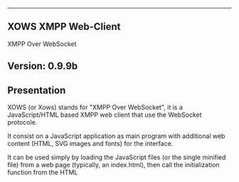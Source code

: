 ----------------------------------------------------------------------------------------
XOWS XMPP Web-Client
----------------------------------------------------------------------------------------

XMPP Over WebSocket


Version: 0.9.9b
----------------------------------------------------------------------------------------

Presentation
----------------------------------------------------------------------------------------
XOWS (or Xows) stands for "XMPP Over WebSocket", it is a JavaScript/HTML based XMPP
web client that use the WebSocket protocole.

It consist on a JavaScript application as main program with additional web
content (HTML, SVG images and fonts) for the interface.

It can be used simply by loading the JavaScript files (or the single minified
file) from a web page (typically, an index.html), then call the initialization
function from the HTML <script> element. Nothing more to do since the
application is designed to automatically load the additionnal web content from
the specified theme subfolder.

The initial idea of the project was to create an easy to install XMPP web client for
personal servers allowing to provide chat client in self-hosting context. The
focus was made on the following caracteristcs:
- Easy to install, in a "rustic" way (no docker, no DB, only web content)
- Easy to use, with modern chat client features and a pretty interface.
- Free from third party JavaScript library, lightweight and quick to load.
- Allowing customisation and creation of graphical theme / web interface.

It is better to mention that, since it is only a client, you will need to
connect it to an XMPP server to run it properly. It is up to you to use your
self-hosted XMPP server or to connect to any public XMPP server, however, it
is initially more self-hosting oriented.

Current stage of development
----------------------------------------------------------------------------------------
The application now implements the main required features that made it a modern
chat client. It is mainly focused on chats features to mimic what is offered by the
famous "D*****d" client, but in a way more rudimentary way. The main implemented
features are the following (features with '*' depend on XMPP server configuration):

- Instant messaging, to chat with friends and people you trust.
- Multi-User-Chat* (or Group Chat), to chat with strangers in IRC-like channels.
- File Upload*, to share image or data in chats (using XEP-0363 HTTP File Upload)
- Audio or Video calls (in duo/private only, based on XMPP Jingle and WebRTC).

More in details, here are the implemented chat features:

- Support for MarkDown styling in messages.
- Support for message deletion and correction.
- Support for message reply (reply-to) in chat context.
- Automatic embedding of images, video and audio.
- Automatic embedding of most popular video platforms.

Screenshots
----------------------------------------------------------------------------------------

![Multi-User Chat](snapshots/01.png)

![Private Message and Notification](snapshots/02.png)

![Chat Window with Menu](snapshots/03.png)

![Contact Profile Popup](snapshots/04.png)

Installation guide
----------------------------------------------------------------------------------------
You will find documentations to deploy and configure your own instance of Xows Web
Client in the following GitHub Xows Wiki pages:

* [Installation guide](https://github.com/iquercorb/xows/wiki/Installation-guide)
* [Client options](https://github.com/iquercorb/xows/wiki/Client-options)

Little more documentation will come over time.

One word about the code itself
----------------------------------------------------------------------------------------
The application is written in ECMAScript 6 JavaScript, BUT, in old-fashion (C style)
using many (almost exclusively) callback functions, avoding as most as possible
promises, arrow functions, (pseudo) classes and await/sync mechanism. That is, exactly
the opposite of what is recommended for "modern JavaScript".

I could enumerate many reasons why I am strongly refractaire to "modern javascript
syntax" and "way to do", but here is the main one : This has an huge impact on my
ability to write, READ and UNDERSTAND the code. I don't care the "callback hell",
I learned to code in C/C++ where callbacks are the only way and never being a
problem ("This is the way").

What I fear are unundestandable code, syntax sugar
that hides monstruous backstage implementations, classes that are actually not classes,
"strings" that are strings but not instances of String() and even sometimes arrays of
bytes, local variables that 'magically' pass from a function to another and APIs that
doesn't allow to pass a custom variable for callbacks.

Excepting such things, JavaScript is a pretty amusing toy.

